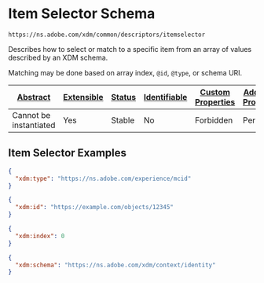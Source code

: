 
# Item Selector Schema

```
https://ns.adobe.com/xdm/common/descriptors/itemselector
```

Describes how to select or match to a specific item from an array of values described by an XDM schema.

Matching may be done based on array index, `@id`, `@type`, or schema URI.


| [Abstract](../../abstract.md) | [Extensible](../../extensions.md) | [Status](../../status.md) | [Identifiable](../../id.md) | [Custom Properties](../../extensions.md) | [Additional Properties](../../extensions.md) | Defined In |
|-------------------------------|-----------------------------------|---------------------------|-----------------------------|------------------------------------------|----------------------------------------------|------------|
| Cannot be instantiated | Yes | Stable | No | Forbidden | Permitted | [descriptors/itemselector.schema.json](descriptors/itemselector.schema.json) |

## Item Selector Examples

```json
{
  "xdm:type": "https://ns.adobe.com/experience/mcid"
}
```

```json
{
  "xdm:id": "https://example.com/objects/12345"
}
```

```json
{
  "xdm:index": 0
}
```

```json
{
  "xdm:schema": "https://ns.adobe.com/xdm/context/identity"
}
```

